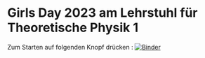 # Girls Day 2023 am Lehrstuhl für Theoretische Physik 1

Zum Starten auf folgenden Knopf drücken : [![Binder](https://mybinder.org/badge_logo.svg)](https://mybinder.org/v2/gh/blaschma/girls_day/HEAD)

